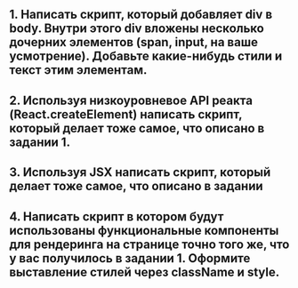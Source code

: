 ## 1. Написать скрипт, который добавляет div в body. Внутри этого div вложены несколько дочерних элементов (span, input, на ваше усмотрение). Добавьте какие-нибудь стили и текст этим элементам.

## 2. Используя низкоуровневое API реакта (React.createElement) написать скрипт, который делает тоже самое, что описано в задании 1.

## 3. Используя JSX написать скрипт, который делает тоже самое, что описано в задании 

## 4. Написать скрипт в котором будут использованы функциональные компоненты для рендеринга на странице точно того же, что у вас получилось в задании 1. Оформите выставление стилей через className и style.